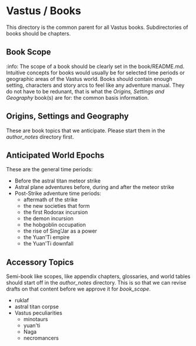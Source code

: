 # Vastus / Books

This directory is the common parent for all Vastus books.
Subdirectories of books should be chapters.

## Book Scope

:info: The scope of a book should be clearly set in the book/README.md. 
Intuitive concepts for books would usually be for selected time periods
or geographic areas of the Vastus world. Books should contain enough
setting, characters and story arcs to feel like any adventure manual.
They do not have to be redunant, that is what the _Origins, Settings and Geography_
book(s) are for: the common basis information.

## Origins, Settings and Geography

These are book topics that we anticipate. Please start them in the _author_notes_
directory first.

## Anticipated World Epochs

These are the general time periods:

* Before the astral titan meteor strike
* Astral plane adventures before, during and after the meteor strike
* Post-Strike adventure time periods:
    * aftermath of the strike
    * the new societies that form
    * the first Rodorax incursion
    * the demon incursion
    * the hobgoblin occupation
    * the rise of Sing'Jar as a power
    * the Yuan'Ti empire
    * the Yuan'Ti downfall

## Accessory Topics

Semi-book like scopes, like appendix chapters, glossaries, and world
tables should start off in the _author_notes_ directory. This is so that
we can revise drafts on that content before we approve it for _book_scope_.

* ruklaf
* astral titan corpse
* Vastus peculiarities
    * minotaurs
    * yuan'ti
    * Naga
    * necromancers


